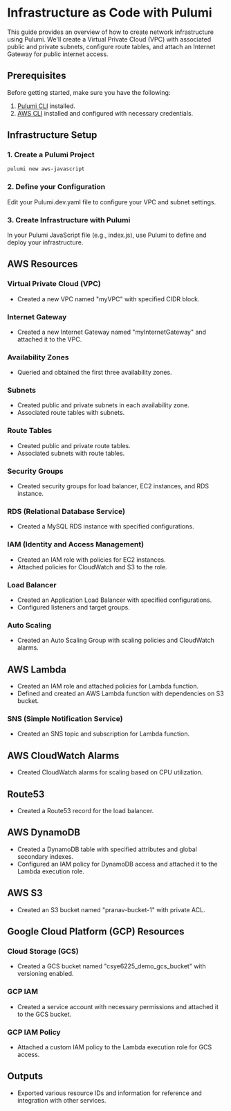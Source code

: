 # Infrastructure as Code with Pulumi

This guide provides an overview of how to create network infrastructure using Pulumi. We'll create a Virtual Private Cloud (VPC) with associated public and private subnets, configure route tables, and attach an Internet Gateway for public internet access.

## Prerequisites

Before getting started, make sure you have the following:

1. [Pulumi CLI](https://www.pulumi.com/docs/get-started/install/) installed.
2. [AWS CLI](https://aws.amazon.com/cli/) installed and configured with necessary credentials.

## Infrastructure Setup

### 1. Create a Pulumi Project

```bash
pulumi new aws-javascript
```


### 2. Define your Configuration
Edit your Pulumi.dev.yaml file to configure your VPC and subnet settings.

### 3. Create Infrastructure with Pulumi
In your Pulumi JavaScript file (e.g., index.js), use Pulumi to define and deploy your infrastructure. 

## AWS Resources

### Virtual Private Cloud (VPC)

- Created a new VPC named "myVPC" with specified CIDR block.

### Internet Gateway

- Created a new Internet Gateway named "myInternetGateway" and attached it to the VPC.

### Availability Zones

- Queried and obtained the first three availability zones.

### Subnets

- Created public and private subnets in each availability zone.
- Associated route tables with subnets.

### Route Tables

- Created public and private route tables.
- Associated subnets with route tables.

### Security Groups

- Created security groups for load balancer, EC2 instances, and RDS instance.

### RDS (Relational Database Service)

- Created a MySQL RDS instance with specified configurations.

### IAM (Identity and Access Management)

- Created an IAM role with policies for EC2 instances.
- Attached policies for CloudWatch and S3 to the role.

### Load Balancer

- Created an Application Load Balancer with specified configurations.
- Configured listeners and target groups.

### Auto Scaling

- Created an Auto Scaling Group with scaling policies and CloudWatch alarms.

## AWS Lambda

- Created an IAM role and attached policies for Lambda function.
- Defined and created an AWS Lambda function with dependencies on S3 bucket.

### SNS (Simple Notification Service)

- Created an SNS topic and subscription for Lambda function.

## AWS CloudWatch Alarms

- Created CloudWatch alarms for scaling based on CPU utilization.

## Route53

- Created a Route53 record for the load balancer.

## AWS DynamoDB

- Created a DynamoDB table with specified attributes and global secondary indexes.
- Configured an IAM policy for DynamoDB access and attached it to the Lambda execution role.

## AWS S3

- Created an S3 bucket named "pranav-bucket-1" with private ACL.

## Google Cloud Platform (GCP) Resources

### Cloud Storage (GCS)

- Created a GCS bucket named "csye6225_demo_gcs_bucket" with versioning enabled.

### GCP IAM

- Created a service account with necessary permissions and attached it to the GCS bucket.

### GCP IAM Policy

- Attached a custom IAM policy to the Lambda execution role for GCS access.

## Outputs

- Exported various resource IDs and information for reference and integration with other services.

